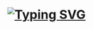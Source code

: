 


# [![Typing SVG](https://readme-typing-svg.demolab.com?font=Feria+Code&duration=3000&pause=250&multiline=true&repeat=false&width=435&lines=Hi!+I'm+Jamie...;I+like+Design%2C+Software%2C+and+ML.;%3AD)](https://git.io/typing-svg)
<!--
**JamieDoe/JamieDoe** is a ✨ _special_ ✨ repository because its `README.md` (this file) appears on your GitHub profile.

Here are some ideas to get you started:

- 🔭 I’m currently working on ...
- 🌱 I’m currently learning ...
- 👯 I’m looking to collaborate on ...
- 🤔 I’m looking for help with ...
- 💬 Ask me about ...
- 📫 How to reach me: ...
- 😄 Pronouns: ...
- ⚡ Fun fact: ...
-->
